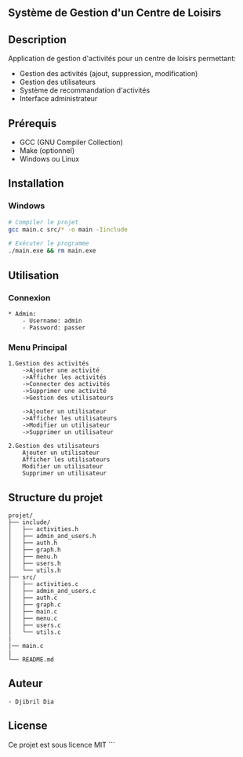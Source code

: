 ## Système de Gestion d'un Centre de Loisirs

## Description
Application de gestion d'activités pour un centre de loisirs permettant:
- Gestion des activités (ajout, suppression, modification)
- Gestion des utilisateurs
- Système de recommandation d'activités
- Interface administrateur 

## Prérequis
- GCC (GNU Compiler Collection)
- Make (optionnel)
- Windows ou Linux

## Installation

### Windows
```bash
# Compiler le projet
gcc main.c src/* -o main -Iinclude

# Exécuter le programme
./main.exe && rm main.exe 
```

## Utilisation

### Connexion
    * Admin:
        - Username: admin
        - Password: passer

### Menu Principal
    1.Gestion des activités
        ->Ajouter une activité
        ->Afficher les activités
        ->Connecter des activités
        ->Supprimer une activité
        ->Gestion des utilisateurs

        ->Ajouter un utilisateur
        ->Afficher les utilisateurs
        ->Modifier un utilisateur
        ->Supprimer un utilisateur

    2.Gestion des utilisateurs
        Ajouter un utilisateur
        Afficher les utilisateurs
        Modifier un utilisateur
        Supprimer un utilisateur

## Structure du projet
    projet/
    ├── include/
    │   ├── activities.h
    │   ├── admin_and_users.h
    │   ├── auth.h
    │   ├── graph.h
    │   ├── menu.h
    │   ├── users.h
    │   └── utils.h
    ├── src/
    │   ├── activities.c
    │   ├── admin_and_users.c
    │   ├── auth.c
    │   ├── graph.c
    │   ├── main.c
    │   ├── menu.c
    │   ├── users.c
    │   └── utils.c
    |
    |── main.c
    |
    └── README.md

## Auteur
    - Djibril Dia

## License
Ce projet est sous licence MIT ``` 